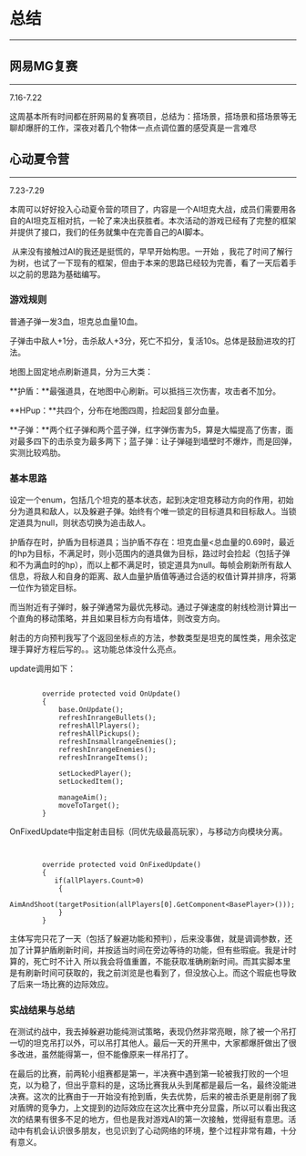 # 总结

***

## 网易MG复赛

***

7.16-7.22

这周基本所有时间都在肝网易的复赛项目，总结为：搭场景，搭场景和搭场景等无聊却爆肝的工作，深夜对着几个物体一点点调位置的感受真是一言难尽

## 心动夏令营

***

7.23-7.29

​     本周可以好好投入心动夏令营的项目了，内容是一个AI坦克大战，成员们需要用各自的AI坦克互相对抗，一轮了来决出获胜者。本次活动的游戏已经有了完整的框架并提供了接口，我们的任务就集中在完善自己的AI脚本。

​     从来没有接触过AI的我还是挺慌的，早早开始构思。一开始 ，我花了时间了解行为树，也试了一下现有的框架，但由于本来的思路已经较为完善，看了一天后着手以之前的思路为基础编写。

### 游戏规则

普通子弹一发3血，坦克总血量10血。

子弹击中敌人+1分，击杀敌人+3分，死亡不扣分，复活10s。总体是鼓励进攻的打法。

地图上固定地点刷新道具，分为三大类：

**护盾：**最强道具，在地图中心刷新。可以抵挡三次伤害，攻击者不加分。

**HPup：**共四个，分布在地图四周，捡起回复部分血量。

**子弹：**两个红子弹和两个蓝子弹，红字弹伤害为5，算是大幅提高了伤害，面对最多四下的击杀变为最多两下；蓝子弹：让子弹碰到墙壁时不爆炸，而是回弹，实测比较鸡肋。

### 基本思路

设定一个enum，包括几个坦克的基本状态，起到决定坦克移动方向的作用，初始分为道具和敌人，以及躲避子弹。始终有个唯一锁定的目标道具和目标敌人。当锁定道具为null，则状态切换为追击敌人。

护盾存在时，护盾为目标道具；当护盾不存在：坦克血量<总血量的0.69时，最近的hp为目标，不满足时，则小范围内的道具做为目标，路过时会捡起（包括子弹和不为满血时的hp），而以上都不满足时，锁定道具为null。每帧会刷新所有敌人信息，将敌人和自身的距离、敌人血量护盾值等通过合适的权值计算并排序，将第一位作为锁定目标。

而当附近有子弹时，躲子弹通常为最优先移动。通过子弹速度的射线检测计算出一个直角的移动策略，并且如果目标方向有墙体，则改变方向。

射击的方向预判我写了个返回坐标点的方法，参数类型是坦克的属性类，用余弦定理手算好方程后写的。。这功能总体没什么亮点。

update调用如下：

```

        override protected void OnUpdate()
        {
            base.OnUpdate();
            refreshInrangeBullets();
            refreshAllPlayers();
            refreshAllPickups();
            refreshInsmallrangeEnemies();
            refreshInrangeEnemies();
            refreshInrangeItems();

            setLockedPlayer();
            setLockedItem();

            manageAim();
            moveToTarget();
        }
```

OnFixedUpdate中指定射击目标（同优先级最高玩家），与移动方向模块分离。

```

           
        override protected void OnFixedUpdate()
        {
           if(allPlayers.Count>0)
            {
                AimAndShoot(targetPosition(allPlayers[0].GetComponent<BasePlayer>()));
            }
        }
```

主体写完只花了一天（包括了躲避功能和预判），后来没事做，就是调调参数，还加了计算护盾刷新时间，并按适当时间在旁边等待的功能，但有些瑕疵。我是计时算的，死亡时不计入 所以我会将值重置，不能获取准确刷新时间。而其实脚本里是有刷新时间可获取的，我之前浏览是也看到了，但没放心上。而这个瑕疵也导致了后来一场比赛的边际效应。

### 实战结果与总结

在测试约战中，我去掉躲避功能纯测试策略，表现仍然非常亮眼，除了被一个吊打一切的坦克吊打以外，可以吊打其他人。最后一天的开黑中，大家都爆肝做出了很多改进，虽然能得第一，但不能像原来一样吊打了。

在最后的比赛，前两轮小组赛都是第一，半决赛中遇到第一轮被我打败的一个坦克，以为稳了，但出乎意料的是，这场比赛我从头到尾都是最后一名，最终没能进决赛。这次的比赛由于一开始没有抢到盾，失去优势，后来的被击杀更是削弱了我对盾牌的竞争力，上文提到的边际效应在这次比赛中充分显露，所以可以看出我这次的结果有很多不足的地方，但也是我对游戏AI的第一次接触，觉得挺有意思。活动中有机会认识很多朋友，也见识到了心动网络的环境，整个过程非常有趣，十分有意义。
